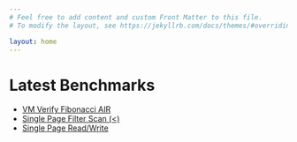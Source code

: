 ```yaml
---
# Feel free to add content and custom Front Matter to this file.
# To modify the layout, see https://jekyllrb.com/docs/themes/#overriding-theme-defaults

layout: home
---
```


# Latest Benchmarks

- [VM Verify Fibonacci AIR](benchmarks/vm_verify_fibair.md)
- [Single Page Filter Scan (<)](benchmarks/single_filter.md)
- [Single Page Read/Write](benchmarks/single_rw.md)

